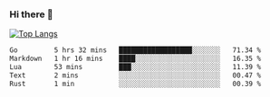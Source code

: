 ### Hi there 👋

<!--
**3Xpl0it3r/3Xpl0it3r** is a ✨ _special_ ✨ repository because its `README.md` (this file) appears on your GitHub profile.

Here are some ideas to get you started:

- 🔭 I’m currently working on ...
- 🌱 I’m currently learning ...
- 👯 I’m looking to collaborate on ...
- 🤔 I’m looking for help with ...
- 💬 Ask me about ...
- 📫 How to reach me: ...
- 😄 Pronouns: ...
- ⚡ Fun fact: ...
-->


[![Top Langs](https://github-readme-stats.vercel.app/api/top-langs/?username=3Xpl0it3r&layout=compact)](https://github.com/3Xpl0it3r/3Xpl0it3r)

<!--START_SECTION:waka-->

```txt
Go         5 hrs 32 mins   ██████████████████░░░░░░░   71.34 %
Markdown   1 hr 16 mins    ████░░░░░░░░░░░░░░░░░░░░░   16.35 %
Lua        53 mins         ███░░░░░░░░░░░░░░░░░░░░░░   11.39 %
Text       2 mins          ░░░░░░░░░░░░░░░░░░░░░░░░░   00.47 %
Rust       1 min           ░░░░░░░░░░░░░░░░░░░░░░░░░   00.39 %
```

<!--END_SECTION:waka-->
